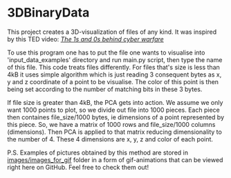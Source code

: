 # 3DBinaryData

This project creates a 3D-visualization of files of any kind. It was inspired by this TED video:
[*The 1s and 0s behind cyber warfare*](https://www.ted.com/talks/chris_domas_the_1s_and_0s_behind_cyber_warfare)

To use this program one has to put the file one wants to visualise into 'input_data_examples' directory and run main.py script, then type the name of this file.
This code treats files differently. For files that's size is less than 4kB it uses simple algorithm which is just reading 3 consequent bytes as x, y and z coordinate of a point to be visualise.
The color of this point is then being set according to the number of matching bits in these 3 bytes.

If file size is greater than 4kB, the PCA gets into action. We assume we only want 1000 points to plot, so we divide out file into 1000 pieces.
Each piece then containes file_size/1000 bytes, ie dimensions of a point represented by this piece. So, we have a matrix of 1000 rows and file_size/1000 columns (dimensions).
Then PCA is applied to that matrix reducing dimensionality to the number of 4. These 4 dimensions are x, y, z and color of each point.

P.S. Examples of pictures obtained by this method are stored in [images/images_for_gif](https://github.com/cogtepsum/3DBinaryData/tree/master/images/images_for_gif) folder in a form of gif-animations that can be viewed right here on GitHub. Feel free to check them out!
